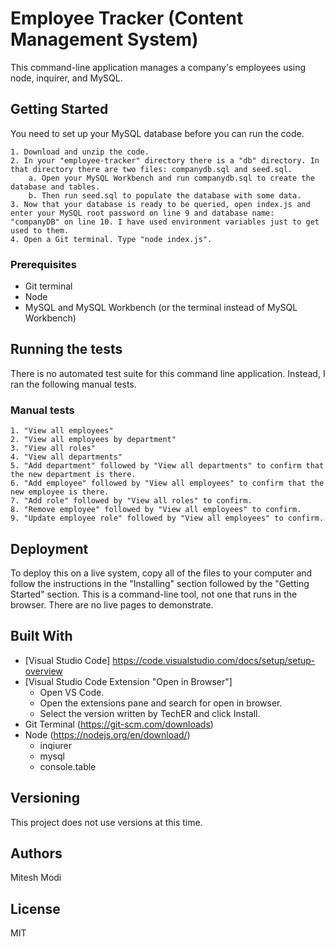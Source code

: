 # Employee Tracker (Content Management System)
This command-line application manages a company's employees using node, inquirer, and MySQL.

## Getting Started
You need to set up your MySQL database before you can run the code. 

    1. Download and unzip the code.
    2. In your "employee-tracker" directory there is a "db" directory. In that directory there are two files: companydb.sql and seed.sql. 
        a. Open your MySQL Workbench and run companydb.sql to create the database and tables.
        b. Then run seed.sql to populate the database with some data.
    3. Now that your database is ready to be queried, open index.js and enter your MySQL root password on line 9 and database name: "companyDB" on line 10. I have used environment variables just to get used to them.
    4. Open a Git terminal. Type "node index.js".

### Prerequisites
  * Git terminal
  * Node
  * MySQL and MySQL Workbench (or the terminal instead of MySQL Workbench)

## Running the tests
There is no automated test suite for this command line application. Instead, I ran the following manual tests. 

### Manual tests
    1. "View all employees"
    2. "View all employees by department"
    3. "View all roles"
    4. "View all departments"
    5. "Add department" followed by "View all departments" to confirm that the new department is there.
    6. "Add employee" followed by "View all employees" to confirm that the new employee is there. 
    7. "Add role" followed by "View all roles" to confirm.
    8. "Remove employee" followed by "View all employees" to confirm.
    9. "Update employee role" followed by "View all employees" to confirm.

## Deployment
To deploy this on a live system, copy all of the files to your computer and follow the instructions in the "Installing" section followed by the "Getting Started" section. This is a command-line tool, not one that runs in the browser. There are no live pages to demonstrate. 

## Built With
* [Visual Studio Code] https://code.visualstudio.com/docs/setup/setup-overview
* [Visual Studio Code Extension "Open in Browser"] 
    * Open VS Code.
    * Open the extensions pane and search for open in browser.
    * Select the version written by TechER and click Install.
* Git Terminal (https://git-scm.com/downloads)
* Node (https://nodejs.org/en/download/)
     * inqiurer
     * mysql
     * console.table
       
## Versioning
This project does not use versions at this time. 

## Authors
Mitesh Modi

## License
MIT
